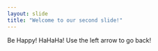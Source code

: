 ```yaml
---
layout: slide
title: "Welcome to our second slide!"
---
```

Be Happy!  HaHaHa!
Use the left arrow to go back!
